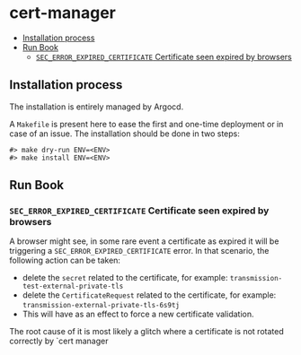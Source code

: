 # cert-manager



<!--TOC-->

- [Installation process](#installation-process)
- [Run Book](#run-book)
  - [`SEC_ERROR_EXPIRED_CERTIFICATE` Certificate seen expired by browsers](#sec_error_expired_certificate-certificate-seen-expired-by-browsers)

<!--TOC-->

## Installation process

The installation is entirely managed by Argocd.

A `Makefile` is present here to ease the first and one-time deployment or in case of an issue.
The installation should be done in two steps:

```shell
#> make dry-run ENV=<ENV>
#> make install ENV=<ENV>
```

## Run Book

### `SEC_ERROR_EXPIRED_CERTIFICATE` Certificate seen expired by browsers

A browser might see, in some rare event a certificate as expired it will be triggering a `SEC_ERROR_EXPIRED_CERTIFICATE` error.
In that scenario, the following action can be taken:

- delete the `secret` related to the certificate, for example: `transmission-test-external-private-tls`
- delete the `CertificateRequest` related to the certificate, for example: `transmission-external-private-tls-6s9tj`
- This will have as an effect to force a new certificate validation.

The root cause of it is most likely a glitch where a certificate is not rotated correctly by `cert manager
